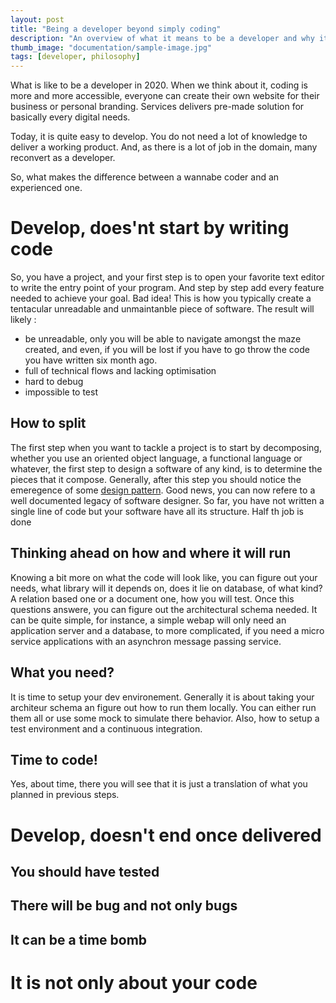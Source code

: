 ```yaml
---
layout: post
title: "Being a developer beyond simply coding"
description: "An overview of what it means to be a developer and why it is not simply production code"
thumb_image: "documentation/sample-image.jpg"
tags: [developer, philosophy]
---
```


What is like to be a developer in 2020. When we think about it, coding is more and more accessible, everyone can create their own website for their business or personal branding. Services delivers pre-made solution for basically every digital needs.

Today, it is quite easy to develop. You do not need a lot of knowledge to deliver a working product. And, as there is a lot of job in the domain, many reconvert as a developer.

So, what makes the difference between a wannabe coder and an experienced one.

# Develop, does'nt start by writing code

So, you have a project, and your first step is to open your favorite text editor to write the entry point of your program. And step by step add every feature needed to achieve your goal. Bad idea! This is how you typically create a tentacular unreadable and unmaintanble piece of software. The result will likely :

* be unreadable, only you will be able to navigate amongst the maze created, and even, if you will be lost if you have to go throw the code you have written six month ago.
* full of technical flows and lacking optimisation
* hard to debug
* impossible to test

## How to split

The first step when you want to tackle a project is to start by decomposing, whether you use an oriented object language, a functional language or whatever, the first step to design a software of any kind, is to determine the pieces that it compose. Generally, after this step you should notice the emeregence of some [design pattern](https://en.wikipedia.org/wiki/Software_design_pattern). Good news, you can now refere to a well documented legacy of software designer.
So far, you have not written a single line of code but your software have all its structure. Half th job is done

## Thinking ahead on how and where it will run

Knowing a bit more on what the code will look like, you can figure out your needs, what library will it depends on, does it lie on database, of what kind? A relation based one or a document one, how you will test. 
Once this questions answere, you can figure out the architectural schema needed. It can be quite simple, for instance, a simple webap will only need an application server and a database, to more complicated, if you need a micro service applications with an asynchron message passing service.

## What you need?

It is time to setup your dev environement. Generally it is about taking your architeur schema an figure out how to run them locally. You can either run them all or use some mock to simulate there behavior. Also, how to setup a test environment and a continuous integration.

## Time to code!

Yes, about time, there you will see that it is just a translation of what you planned in previous steps.

# Develop, doesn't end once delivered

## You should have tested

## There will be bug and not only bugs

## It can be a time bomb

# It is not only about your code
